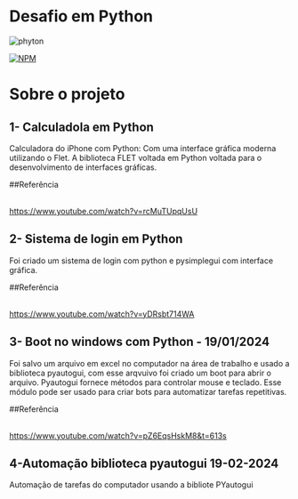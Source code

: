 
# Desafio em Python 
<img aligh= "center" alt="phyton" src="https://img.shields.io/badge/Python-14354C?style=for-the-badge&logo=python&logoColor=white"/>

[![NPM](https://img.shields.io/npm/l/react)](https://github.com/devsuperior/sds1-wmazoni/blob/master/LICENSE) 

# Sobre o projeto

## 1- Calculadola em Python 
Calculadora do iPhone com Python: Com uma interface gráfica moderna utilizando o Flet. 
A biblioteca  FLET voltada em Python voltada para o desenvolvimento de interfaces gráficas.

##Referência

<br> https://www.youtube.com/watch?v=rcMuTUpqUsU </br>

## 2- Sistema de login em Python
Foi criado um sistema de login com python e pysimplegui  com interface gráfica. 

##Referência

<br>https://www.youtube.com/watch?v=yDRsbt714WA </br>

## 3- Boot no windows com Python - 19/01/2024
Foi salvo um arquivo em excel no computador na área de trabalho e usado a biblioteca pyautogui, com esse arqvuivo foi criado um boot para abrir o arquivo. 
Pyautogui fornece métodos para controlar mouse e teclado. Esse módulo pode ser usado para criar bots para automatizar tarefas repetitivas.


##Referência 

<br> https://www.youtube.com/watch?v=pZ6EqsHskM8&t=613s </br>


## 4-Automação biblioteca pyautogui 19-02-2024
Automação de tarefas do computador usando a bibliote PYautogui






